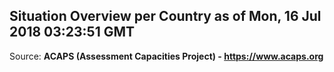## Situation Overview per Country as of Mon, 16 Jul 2018 03:23:51 GMT

Source: **ACAPS (Assessment Capacities Project) - https://www.acaps.org**